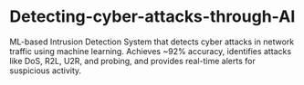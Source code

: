 # Detecting-cyber-attacks-through-AI
ML-based Intrusion Detection System that detects cyber attacks in network traffic using machine learning. Achieves ~92% accuracy, identifies attacks like DoS, R2L, U2R, and probing, and provides real-time alerts for suspicious activity.
